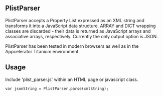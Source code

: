 PlistParser
-----------

PlistParser accepts a Property List expressed as an XML string and transforms it into a JavaScript data structure.  ARRAY and DICT wrapping classes are discarded - their data is returned as JavaScript arrays and associative arrays, respectively.  Currently the only output option is JSON.

PlistParser has been tested in modern browsers as well as in the Appcelerator Titanium environment.

Usage
-----

Include 'plist_parser.js' within an HTML page or javascript class.

    var jsonString = PlistParser.parse(xmlString);
